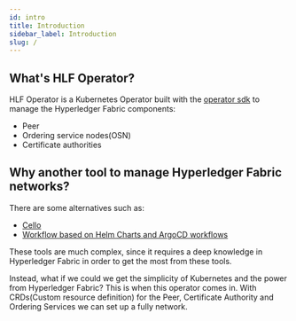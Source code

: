 ```yaml
---
id: intro
title: Introduction
sidebar_label: Introduction
slug: /
---
```


## What's HLF Operator?
HLF Operator is a Kubernetes Operator built with the [operator sdk](https://sdk.operatorframework.io/) to manage the Hyperledger Fabric components:
- Peer
- Ordering service nodes(OSN)
- Certificate authorities


## Why another tool to manage Hyperledger Fabric networks?
There are some alternatives such as:
- [Cello](https://github.com/hyperledger/cello)
- [Workflow based on Helm Charts and ArgoCD workflows](https://github.com/hyfen-nl/PIVT)

These tools are much complex, since it requires a deep knowledge in Hyperledger Fabric in order to get the most from these tools.

Instead, what if we could we get the simplicity of Kubernetes and the power from Hyperledger Fabric? This is when this operator comes in. With CRDs(Custom resource definition) for the Peer, Certificate Authority and Ordering Services we can set up a fully network.

